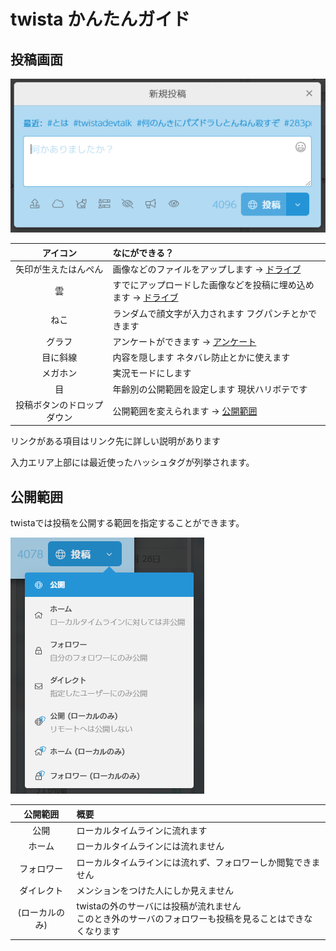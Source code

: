 # twista かんたんガイド

## 投稿画面
![post](./post.png)

|アイコン|なにができる？|
|:--:|:--|
|矢印が生えたはんぺん|画像などのファイルをアップします → [ドライブ](feature/drive.md)|
|雲|すでにアップロードした画像などを投稿に埋め込めます → [ドライブ](feature/drive.md)|
|ねこ|ランダムで顔文字が入力されます フグパンチとかできます|
|グラフ|アンケートができます → [アンケート](feature/enquete.md)|
|目に斜線|内容を隠します ネタバレ防止とかに使えます|
|メガホン|実況モードにします|
|目|年齢別の公開範囲を設定します 現状ハリボテです|
|投稿ボタンのドロップダウン|公開範囲を変えられます → [公開範囲](#公開範囲)|

リンクがある項目はリンク先に詳しい説明があります

入力エリア上部には最近使ったハッシュタグが列挙されます。

## 公開範囲
twistaでは投稿を公開する範囲を指定することができます。

![範囲](./hanni.png)

|公開範囲|概要|
|:--:|:--|
|公開|ローカルタイムラインに流れます|
|ホーム|ローカルタイムラインには流れません|
|フォロワー|ローカルタイムラインには流れず、フォロワーしか閲覧できません|
|ダイレクト|メンションをつけた人にしか見えません|
|(ローカルのみ)|twistaの外のサーバには投稿が流れません<br>このとき外のサーバのフォロワーも投稿を見ることはできなくなります|

